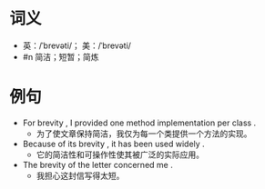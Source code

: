 # 词义
- 英：/ˈbrevəti/； 美：/ˈbrevəti/
- #n 简洁；短暂；简炼
# 例句
- For brevity , I provided one method implementation per class .
	- 为了使文章保持简洁，我仅为每一个类提供一个方法的实现。
- Because of its brevity , it has been used widely .
	- 它的简洁性和可操作性使其被广泛的实际应用。
- The brevity of the letter concerned me .
	- 我担心这封信写得太短。
